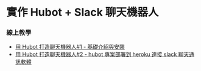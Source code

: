 # 實作 Hubot + Slack 聊天機器人

### 線上教學

- [用 Hubot 打造聊天機器人#1 - 基礎介紹與安裝](http://weijutu.github.io/2019/04/29/bot/hubot-01-install/)
- [用 Hubot 打造聊天機器人#2 - hubot 專案部署到 heroku 連接 slack 聊天通訊軟體](http://weijutu.github.io/2019/04/30/bot/hubot-02-heroku-slack/)